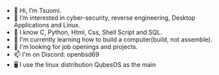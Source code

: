 - 👋 Hi, I’m Tsuomi.
- 👀 I’m interested in cyber-security, reverse engineering, Desktop Applications and Linux.
- 🧠 I know C, Python, Html, Css, Shell Script and SQL.
- 🌱 I'm currently learning how to build a computer(build, not assemble).
- 💞️ I'm looking for job openings and projects.
- 📫 I'm on Discord: openbsd69
- 🖥️ I use the linux distribution QubesOS as the main
